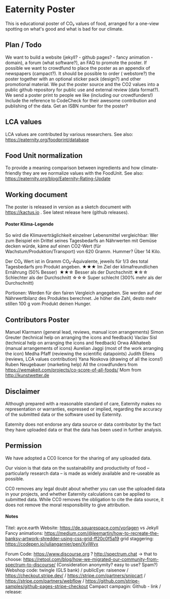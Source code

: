 # Eaternity Poster
This is educational poster of CO₂ values of food, arranged for a one-view spotting on what's good and what is bad for our climate.

## Plan / Todo
We want to build a website (jekyll? - github pages? - fancy animation - domain), a forum (what software?), an FAQ to promote the poster.
If possible we want to crowdfund to place the poster as an appendix of newspapers (campact?).
It should be possible to order ( webstore?) the poster together with an optional sticker pack (design?) and other promotional material.
We put the poster source and the CO2 values into a public github repository for public use and external review (data format?).
We send a poster print to people we like (including our crowdfunders!)
Include the reference to CodeCheck for their awesome contribution and publishing of the data.
Get an ISBN number for the poster?


## LCA values
LCA values are contributed by various researchers. See also: https://eaternity.org/foodprint/database

## Food Unit normalization
To provide a meaning comparison between ingredients and how climate-friendly they are we normalize values with the FoodUnit. See also: https://eaternity.org/blog/Eaternity-Rating-Update

## Working document
The poster is released in version as a sketch document with https://kactus.io . See latest release here (github releases).

#### Poster Klima-Legende
So wird die Klimaverträglichkeit einzelner Lebensmittel vergleichbar: Wer zum Beispiel ein Drittel seines Tagesbedarfs an Nährwerten mit Gemüse decken würde, käme auf einen CO2-Wert (für Wachstum/Produktion/Transport) von 620 Gramm. Hummer? Über 14 Kilo.

Der CO₂ Wert ist in Gramm CO₂-Äquivalente, jeweils für 1/3 des total Tagesbedarfs pro Produkt angeben.
★★★ Im Ziel der klimafreundlichen Ernährung (50% Besser) 
★★☆ Besser als der Durchschnitt
★☆☆ Schlechter als der Durchschnitt
☆☆☆ Super schlecht (300% mehr als der Durchschnitt)

Portionen: Werden für den fairen Vergleich angegeben. Sie werden auf der Nährwertbilanz des Produktes berechnet. Je höher die Zahl, desto mehr stillen 100 g vom Produkt deinen Hunger.

## Contributors Poster
Manuel Klarmann (general lead, reviews, manual icon arrangements)
Simon Greuter (technical help on arranging the icons and feedback)
Vaclav Sisl (technical help on arranging the icons and feedback)
Orwa Alkhateeb (manual arrangements of icons)
Aurelian Jaggi (most of the work arranging the icon)
Medha Pfaff (reviewing the scientific datapoints)
Judith Ellens (reviews, LCA values contribution)
Yana Noskova (drawing of all the icons!)
Ruben Neugebauer (marketing help)
All the crowdfunders from https://wemakeit.com/projects/co-score-of-all-foods/
Mom from http://kunstwetter.de

## Disclaimer

Although prepared with a reasonable standard of care, Eaternity makes no representation or warranties, expressed or implied, regarding the accuracy of the submitted data or the software used by Eaternity.

Eaternity does not endorse any data source or data contributor by the fact they have uploaded data or that the data has been used in further analysis.

## Permission

We have adopted a CC0 licence for the sharing of any uploaded data.

Our vision is that data on the sustainability and productivity of food – particularly research data – is made as widely available and re-useable as possible.

CC0 removes any legal doubt about whether you can use the uploaded data in your projects, and whether Eaternity calculations can be applied to submitted data. While CC0 removes the obligation to cite the data source, it does not remove the moral responsibility to give attribution.

#### Notes
Titel: ayce.earth
Website: https://de.squarespace.com/vorlagen vs Jekyll
Fancy animations:
https://medium.com/@leemartin/how-to-recreate-the-banksy-artwork-shredder-using-css-grid-ff20c0f5a19
grid staggering: https://codepen.io/juliangarnier/pen/XvjWvx

Forum Code: https://www.discourse.org ? http://spectrum.chat -> that to choose: https://retool.com/blog/how-we-migrated-our-community-from-spectrum-to-discourse/ (Consideration anonymity? easy to use? Spam?)
Webshop code: twingle (GLS bank) / publicEye: raisenow / https://checkout.stripe.dev/  / https://stripe.com/partners/snipcart / https://stripe.com/partners/webflow / https://github.com/stripe-samples/github-pages-stripe-checkout
Campact campagin:
Github - link / release:
